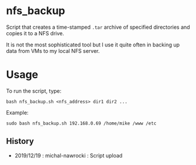 # **nfs_backup**

Script that creates a time-stamped `.tar` archive of 
specified directories and copies it to a NFS drive.  

It is not the most sophisticated tool but I use it
quite often in backing up data from VMs to my local 
NFS server.

# Usage
To run the script, type:

    bash nfs_backup.sh <nfs_address> dir1 dir2 ...

Example:

    sudo bash nfs_backup.sh 192.168.0.69 /home/mike /www /etc

## History
*  2019/12/19 : michal-nawrocki : Script upload